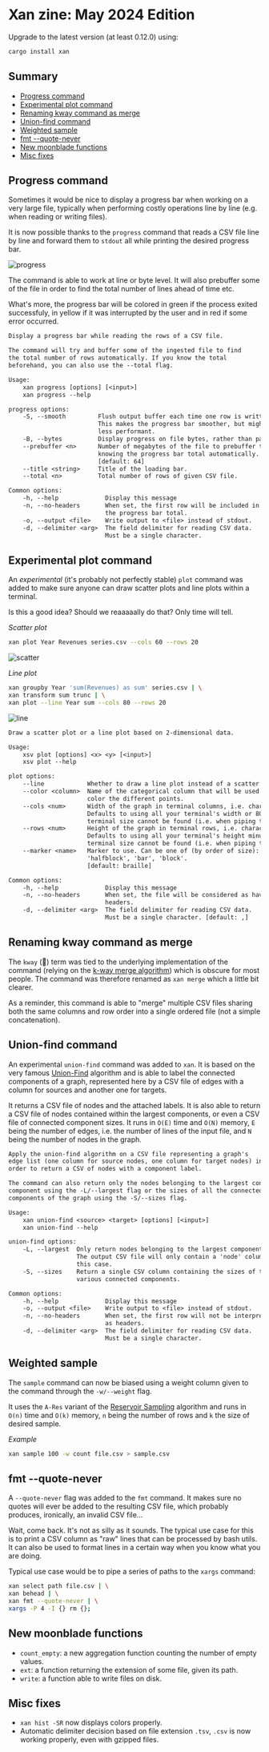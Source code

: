 # Xan zine: May 2024 Edition

Upgrade to the latest version (at least 0.12.0) using:

```bash
cargo install xan
```

## Summary

* [Progress command](#progress-command)
* [Experimental plot command](#experimental-plot-command)
* [Renaming kway command as merge](#renaming-kway-command-as-merge)
* [Union-find command](#union-find-command)
* [Weighted sample](#weighted-sample)
* [fmt --quote-never](#fmt---quote-never)
* [New moonblade functions](#new-moonblade-functions)
* [Misc fixes](#misc-fixes)

## Progress command

Sometimes it would be nice to display a progress bar when working on a very large file, typically when performing costly operations line by line (e.g. when reading or writing files).

It is now possible thanks to the `progress` command that reads a CSV file line by line and forward them to `stdout` all while printing the desired progress bar.

![progress](./img/progress.gif)

The command is able to work at line or byte level. It will also prebuffer some of the file in order to find the total number of lines ahead of time etc.

What's more, the progress bar will be colored in green if the process exited successfuly, in yellow if it was interrupted by the user and in red if some error occurred.

```txt
Display a progress bar while reading the rows of a CSV file.

The command will try and buffer some of the ingested file to find
the total number of rows automatically. If you know the total
beforehand, you can also use the --total flag.

Usage:
    xan progress [options] [<input>]
    xan progress --help

progress options:
    -S, --smooth         Flush output buffer each time one row is written.
                         This makes the progress bar smoother, but might be
                         less performant.
    -B, --bytes          Display progress on file bytes, rather than parsing CSV lines.
    --prebuffer <n>      Number of megabytes of the file to prebuffer to attempt
                         knowing the progress bar total automatically.
                         [default: 64]
    --title <string>     Title of the loading bar.
    --total <n>          Total number of rows of given CSV file.

Common options:
    -h, --help             Display this message
    -n, --no-headers       When set, the first row will be included in
                           the progress bar total.
    -o, --output <file>    Write output to <file> instead of stdout.
    -d, --delimiter <arg>  The field delimiter for reading CSV data.
                           Must be a single character.
```

## Experimental plot command

An *experimental* (it's probably not perfectly stable) `plot` command was added to make sure anyone can draw scatter plots and line plots within a terminal.

Is this a good idea? Should we reaaaaally do that? Only time will tell.

*Scatter plot*

```bash
xan plot Year Revenues series.csv --cols 60 --rows 20
```

![scatter](./img/scatter.png)

*Line plot*

```bash
xan groupby Year 'sum(Revenues) as sum' series.csv | \
xan transform sum trunc | \
xan plot --line Year sum --cols 80 --rows 20
```

![line](./img/line.png)

```txt
Draw a scatter plot or a line plot based on 2-dimensional data.

Usage:
    xsv plot [options] <x> <y> [<input>]
    xsv plot --help

plot options:
    --line            Whether to draw a line plot instead of a scatter plot.
    --color <column>  Name of the categorical column that will be used to
                      color the different points.
    --cols <num>      Width of the graph in terminal columns, i.e. characters.
                      Defaults to using all your terminal's width or 80 if
                      terminal size cannot be found (i.e. when piping to file).
    --rows <num>      Height of the graph in terminal rows, i.e. characters.
                      Defaults to using all your terminal's height minus 2 or 30 if
                      terminal size cannot be found (i.e. when piping to file).
    --marker <name>   Marker to use. Can be one of (by order of size): 'braille', 'dot',
                      'halfblock', 'bar', 'block'.
                      [default: braille]

Common options:
    -h, --help             Display this message
    -n, --no-headers       When set, the file will be considered as having no
                           headers.
    -d, --delimiter <arg>  The field delimiter for reading CSV data.
                           Must be a single character. [default: ,]
```

## Renaming kway command as merge

The `kway` (🧥) term was tied to the underlying implementation of the command (relying on the [k-way merge algorithm](https://en.wikipedia.org/wiki/K-way_merge_algorithm)) which is obscure for most people. The command was therefore renamed as `xan merge` which a little bit clearer.

As a reminder, this command is able to "merge" multiple CSV files sharing both the same columns and row order into a single ordered file (not a simple concatenation).

## Union-find command

An experimental `union-find` command was added to `xan`. It is based on the very famous [Union-Find](https://en.wikipedia.org/wiki/Disjoint-set_data_structure) algorithm and is able to label the connected components of a graph, represented here by a CSV file of edges with a column for sources and another one for targets.

It returns a CSV file of nodes and the attached labels. It is also able to return a CSV file of nodes contained within the largest components, or even a CSV file of connected component sizes. It runs in `O(E)` time and `O(N)` memory, `E` being the number of edges, i.e. the number of lines of the input file, and `N` being the number of nodes in the graph.

```txt
Apply the union-find algorithm on a CSV file representing a graph's
edge list (one column for source nodes, one column for target nodes) in
order to return a CSV of nodes with a component label.

The command can also return only the nodes belonging to the largest connected
component using the -L/--largest flag or the sizes of all the connected
components of the graph using the -S/--sizes flag.

Usage:
    xan union-find <source> <target> [options] [<input>]
    xan union-find --help

union-find options:
    -L, --largest  Only return nodes belonging to the largest component.
                   The output CSV file will only contain a 'node' column in
                   this case.
    -S, --sizes    Return a single CSV column containing the sizes of the graph's
                   various connected components.

Common options:
    -h, --help             Display this message
    -o, --output <file>    Write output to <file> instead of stdout.
    -n, --no-headers       When set, the first row will not be interpreted
                           as headers.
    -d, --delimiter <arg>  The field delimiter for reading CSV data.
                           Must be a single character.
```

## Weighted sample

The `sample` command can now be biased using a weight column given to the command through the `-w/--weight` flag.

It uses the `A-Res` variant of the [Reservoir Sampling](https://en.wikipedia.org/wiki/Reservoir_sampling) algorithm and runs in `O(n)` time and `O(k)` memory, `n` being the number of rows and `k` the size of desired sample.

*Example*

```bash
xan sample 100 -w count file.csv > sample.csv
```

## fmt --quote-never

A `--quote-never` flag was added to the `fmt` command. It makes sure no quotes will ever be added to the resulting CSV file, which probably produces, ironically, an invalid CSV file...

Wait, come back. It's not as silly as it sounds. The typical use case for this is to print a CSV column as "raw" lines that can be processed by bash utils. It can also be used to format lines in a certain way when you know what you are doing.

Typical use case would be to pipe a series of paths to the `xargs` command:

```bash
xan select path file.csv | \
xan behead | \
xan fmt --quote-never | \
xargs -P 4 -I {} rm {};
```

## New moonblade functions

* `count_empty`: a new aggregation function counting the number of empty values.
* `ext`: a function returning the extension of some file, given its path.
* `write`: a function able to write files on disk.

## Misc fixes

* `xan hist -SR` now displays colors properly.
* Automatic delimiter decision based on file extension `.tsv`, `.csv` is now working properly, even with gzipped files.
